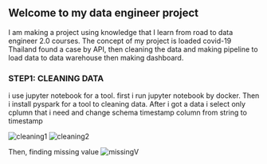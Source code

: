 ## Welcome to my data engineer project
I am making a project using knowledge that I learn from road to data engineer 2.0 courses. The concept of my project is loaded covid-19 Thailand found a case by API, then cleaning the data and making pipeline to load data to data warehouse then making dashboard.
### STEP1: CLEANING DATA
i use jupyter notebook for a tool. first i run jupyter notebook by docker. Then i install pyspark for a tool to cleaning data. After i got a data i select only cplumn that i need  and change schema timestamp column from string to timestamp

![cleaning1](https://scontent.fbkk22-4.fna.fbcdn.net/v/t1.15752-9/260625012_1054744958644524_6000141449998743686_n.png?_nc_cat=109&ccb=1-5&_nc_sid=ae9488&_nc_ohc=ATAUM1jw4KgAX_JM2ib&_nc_ht=scontent.fbkk22-4.fna&oh=4063906499236c95c3922dd5f99be56e&oe=61C4FEEB)
![cleaning2](https://scontent.fbkk22-8.fna.fbcdn.net/v/t1.15752-9/260934687_1002276647168715_701752162112100321_n.png?_nc_cat=108&ccb=1-5&_nc_sid=ae9488&_nc_ohc=9XTJtzwMKBgAX8i2dP0&_nc_ht=scontent.fbkk22-8.fna&oh=1c87f62ca2e775ba545808b24918c0a9&oe=61C582AF)

Then, finding missing value
![missingV](https://www.facebook.com/messenger_media?thread_id=100002949123885&attachment_id=493028218623808&message_id=mid.%24cAABa88BCTy2Dh5yG8F9Vlc3icFeC)


